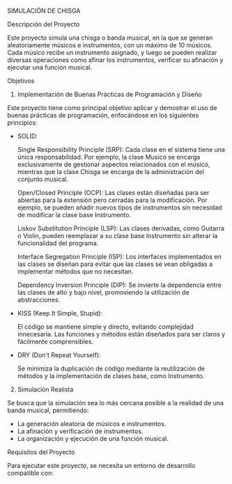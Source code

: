 SIMULACIÓN DE CHISGA 

Descripción del Proyecto

Este proyecto simula una chisga o banda musical, en la que se generan aleatoriamente músicos e instrumentos, con un máximo de 10 músicos. Cada músico recibe un instrumento asignado, y luego se pueden realizar diversas operaciones como afinar los instrumentos, verificar su afinación y ejecutar una función musical.

Objetivos

1. Implementación de Buenas Prácticas de Programación y Diseño
   
Este proyecto tiene como principal objetivo aplicar y demostrar el uso de buenas prácticas de programación, enfocándose en
los siguientes principios:

  - SOLID:
     
     Single Responsibility Principle (SRP): Cada clase en el sistema tiene una única responsabilidad. Por ejemplo, la clase Musico se encarga exclusivamente de gestionar aspectos relacionados con el músico, mientras que la clase Chisga se encarga de la administración del conjunto musical.
     
     Open/Closed Principle (OCP): Las clases están diseñadas para ser abiertas para la extensión pero cerradas para la modificación. Por ejemplo, se pueden añadir nuevos tipos de instrumentos sin necesidad de modificar la clase base Instrumento.

     Liskov Substitution Principle (LSP): Las clases derivadas, como Guitarra o Violin, pueden reemplazar a su clase base Instrumento sin alterar la funcionalidad del programa.

     Interface Segregation Principle (ISP): Los interfaces implementados en las clases se diseñan para evitar que las clases se vean obligadas a implementar métodos que no necesitan.

     Dependency Inversion Principle (DIP): Se invierte la dependencia entre las clases de alto y bajo nivel, promoviendo la utilización de abstracciones.

  - KISS (Keep It Simple, Stupid):

     El código se mantiene simple y directo, evitando complejidad innecesaria. Las funciones y métodos están diseñados para ser claros y fácilmente comprensibles.

  - DRY (Don't Repeat Yourself):
     
     Se minimiza la duplicación de código mediante la reutilización de métodos y la implementación de clases base, como Instrumento.

2. Simulación Realista

Se busca que la simulación sea lo más cercana posible a la realidad de una banda musical, permitiendo:

  - La generación aleatoria de músicos e instrumentos.
  - La afinación y verificación de instrumentos.
  - La organización y ejecución de una función musical.


Requisitos del Proyecto

Para ejecutar este proyecto, se necesita un entorno de desarrollo compatible con:

